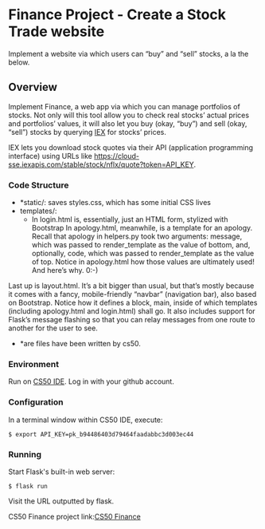 # Finance Project - Create a Stock Trade website
Implement a website via which users can “buy” and “sell” stocks, a la the below.

## Overview
Implement Finance, a web app via which you can manage portfolios of stocks. Not only will this tool allow you to check real stocks’ actual prices and portfolios’ values, it will also let you buy (okay, “buy”) and sell (okay, “sell”) stocks by querying [IEX](https://iexcloud.io/) for stocks’ prices.

IEX lets you download stock quotes via their API (application programming interface) using URLs like https://cloud-sse.iexapis.com/stable/stock/nflx/quote?token=API_KEY. 

### Code Structure
- *static/: saves styles.css, which has some initial CSS lives
- templates/:
  - In login.html is, essentially, just an HTML form, stylized with Bootstrap In apology.html, meanwhile, is a template for an apology. Recall that apology in helpers.py took two arguments: message, which was passed to render_template as the value of bottom, and, optionally, code, which was passed to render_template as the value of top. Notice in apology.html how those values are ultimately used! And here’s why. 0:-)

Last up is layout.html. It’s a bit bigger than usual, but that’s mostly because it comes with a fancy, mobile-friendly “navbar” (navigation bar), also based on Bootstrap. Notice how it defines a block, main, inside of which templates (including apology.html and login.html) shall go. It also includes support for Flask’s message flashing so that you can relay messages from one route to another for the user to see.

- *are files have been written by cs50.

### Environment
Run on [CS50 IDE](https://ide.cs50.io/).
Log in with your github account.

### Configuration
In a terminal window within CS50 IDE, execute:
```
$ export API_KEY=pk_b94486403d79464faadabbc3d003ec44
```

### Running
Start Flask's built-in web server:
```
$ flask run
```
Visit the URL outputted by flask.



CS50 Finance project link:[CS50 Finance](https://cs50.harvard.edu/x/2020/tracks/web/finance/)






